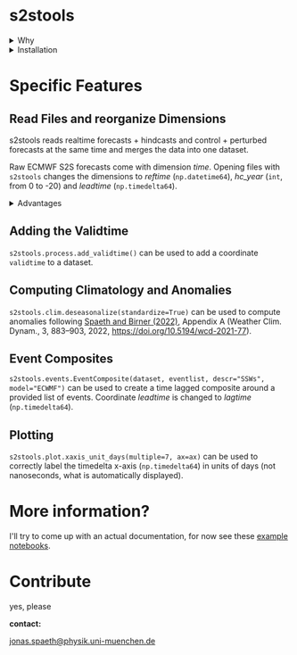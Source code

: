 # s2stools

<details><summary>Why</summary>
E.g., ECWMF produces hindcasts on the fly. s2stools can make the data handling easier by introducing new dimensions (reftime, hc_year, leadtime). All functionalities are based on xarray `DataArrays` and `Datasets`.
</details>

<details><summary>Installation</summary>

```pip install s2stools```
</details>

# Specific Features

## Read Files and reorganize Dimensions

s2stools reads realtime forecasts + hindcasts and control + perturbed forecasts at the same time and merges the data into one dataset.

Raw ECMWF S2S forecasts come with dimension *time*. Opening files with `s2stools` changes the dimensions to *reftime* (`np.datetime64`), *hc_year* (`int`, from 0 to -20) and *leadtime* (`np.timedelta64`).

<details><summary>Advantages</summary>
- quicker access to individual hindcast years, easier to compare different hindcast years
- no discontinous time dimension
- easier to compare the leadtime evolution of different forecasts
</details>

## Adding the Validtime

`s2stools.process.add_validtime()` can be used to add a coordinate `validtime` to a dataset.


## Computing Climatology and Anomalies

`s2stools.clim.deseasonalize(standardize=True)` can be used to compute anomalies following [Spaeth and Birner (2022)](https://wcd.copernicus.org/articles/3/883/2022/#&gid=1&pid=1), Appendix A (Weather Clim. Dynam., 3, 883–903, 2022, https://doi.org/10.5194/wcd-2021-77).

## Event Composites

`s2stools.events.EventComposite(dataset, eventlist, descr="SSWs", model="ECWMF")` can be used to create a time lagged composite around a provided list of events. Coordinate *leadtime* is changed to *lagtime* (`np.timedelta64`).

## Plotting

`s2stools.plot.xaxis_unit_days(multiple=7, ax=ax)` can be used to correctly label the timedelta x-axis (`np.timedelta64`) in units of days (not nanoseconds, what is automatically displayed).

# More information?[](url)

I'll try to come up with an actual documentation, for now see these [example notebooks](https://gitlab.lrz.de/ru35hub/stos/-/tree/main/s2stools/examples).

# Contribute

yes, please



**contact:**

jonas.spaeth@physik.uni-muenchen.de
